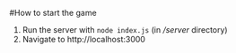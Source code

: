#How to start the game
1. Run the server with `node index.js` (in _/server_ directory)
2. Navigate to http://localhost:3000
